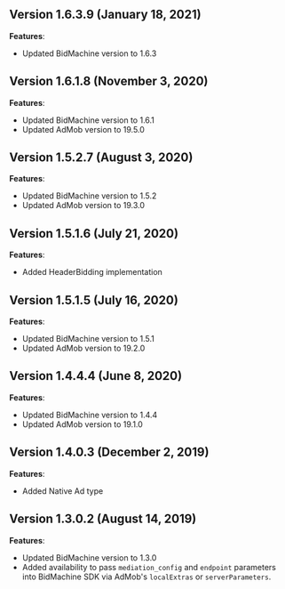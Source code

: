 ## Version 1.6.3.9 (January 18, 2021)
**Features**:
* Updated BidMachine version to 1.6.3

## Version 1.6.1.8 (November 3, 2020)
**Features**:
* Updated BidMachine version to 1.6.1
* Updated AdMob version to 19.5.0

## Version 1.5.2.7 (August 3, 2020)
**Features**:
* Updated BidMachine version to 1.5.2
* Updated AdMob version to 19.3.0

## Version 1.5.1.6 (July 21, 2020)
**Features**:
* Added HeaderBidding implementation

## Version 1.5.1.5 (July 16, 2020)
**Features**:
* Updated BidMachine version to 1.5.1
* Updated AdMob version to 19.2.0

## Version 1.4.4.4 (June 8, 2020)
**Features**:
* Updated BidMachine version to 1.4.4
* Updated AdMob version to 19.1.0

## Version 1.4.0.3 (December 2, 2019)
**Features**:
* Added Native Ad type

## Version 1.3.0.2 (August 14, 2019)
**Features**:
* Updated BidMachine version to 1.3.0
* Added availability to pass `mediation_config` and `endpoint` parameters into BidMachine SDK via AdMob's `localExtras` or `serverParameters`.

